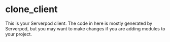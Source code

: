 # clone_client

This is your Serverpod client. The code in here is mostly generated by
Serverpod, but you may want to make changes if you are adding modules to your
project.
